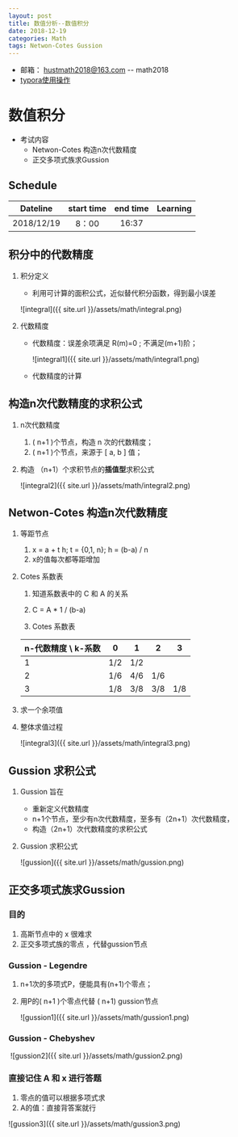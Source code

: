 ```yaml
---
layout: post
title: 数值分析--数值积分
date: 2018-12-19
categories: Math
tags: Netwon-Cotes Gussion
---
```


+ 邮箱： 	hustmath2018@163.com -- math2018
+ [typora使用操作](https://blog.csdn.net/WeiDelight/article/details/81011921)
# 数值积分

+ 考试内容
  + Netwon-Cotes 构造n次代数精度
  + 正交多项式族求Gussion


## Schedule

|Dateline|start time|end time|Learning|
|:-:|:-:|:-:|:-:|
|2018/12/19|8：00|16:37||



## 积分中的代数精度

1. 积分定义

   + 利用可计算的面积公式，近似替代积分函数，得到最小误差

   ![integral]({{ site.url }}/assets/math/integral.png)

2. 代数精度

   + 代数精度：误差余项满足  R(m)=0 ;   不满足(m+1)阶；

     ![integral1]({{ site.url }}/assets/math/integral1.png)

   + 代数精度的计算


## 构造n次代数精度的求积公式

1. n次代数精度

   1. ( n+1 )个节点，构造 n 次的代数精度；
   2. ( n+1 )个节点，来源于 [ a, b ] 值；

2. 构造  （n+1）个求积节点的**插值型**求积公式

   ![integral2]({{ site.url }}/assets/math/integral2.png)

## Netwon-Cotes 构造n次代数精度

1. 等距节点

   1. x = a + t h;  t = {0,1, n};  h = (b-a) / n
   2. x的值每次都等距增加

2. Cotes 系数表

   1. 知道系数表中的 C 和 A 的关系

   2. C = A * 1 / (b-a)

   3.  Cotes 系数表

      | n-代数精度    \      k-系数 | 0    | 1    | 2    | 3    |
      | --------------------------- | ---- | ---- | ---- | ---- |
      | 1                           | 1/2  | 1/2  |      |      |
      | 2                           | 1/6  | 4/6  | 1/6  |      |
      | 3                           | 1/8  | 3/8  | 3/8  | 1/8  |

3. 求一个余项值

4. 整体求值过程

   ![integral3]({{ site.url }}/assets/math/integral3.png)

## Gussion 求积公式

1. Gussion 旨在

   + 重新定义代数精度
   + n+1个节点，至少有n次代数精度，至多有（2n+1）次代数精度，
   + 构造（2n+1）次代数精度的求积公式

2. Gussion 求积公式

   ![gussion]({{ site.url }}/assets/math/gussion.png)

## 正交多项式族求Gussion

### 目的

1. 高斯节点中的 x 很难求
2. 正交多项式族的零点 ，代替gussion节点

### Gussion - Legendre

1. n+1次的多项式P，便能具有(n+1)个零点；

2. 用P的( n+1 )个零点代替 ( n+1) gussion节点

   ![gussion1]({{ site.url }}/assets/math/gussion1.png)

### Gussion - Chebyshev

​	![gussion2]({{ site.url }}/assets/math/gussion2.png)



### 直接记住 A 和  x 进行答题

1. 零点的值可以根据多项式求
2. A的值：直接背答案就行

![gussion3]({{ site.url }}/assets/math/gussion3.png)





